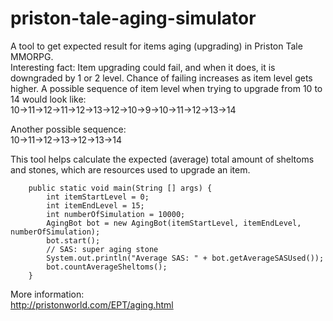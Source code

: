 # priston-tale-aging-simulator

A tool to get expected result for items aging (upgrading) in Priston Tale MMORPG.<br/>
Interesting fact: Item upgrading could fail, and when it does, it is downgraded by 1 or 2 level. Chance of failing increases as item level gets higher. A possible sequence of item level when trying to upgrade from 10 to 14 would look like:<br/>
10->11->12->11->12->13->12->10->9->10->11->12->13->14

Another possible sequence:<br/>
10->11->12->13->12->13->14

This tool helps calculate the expected (average) total amount of sheltoms and stones, which are resources used to upgrade an item.
```
    public static void main(String [] args) {
        int itemStartLevel = 0;
        int itemEndLevel = 15;
        int numberOfSimulation = 10000;
        AgingBot bot = new AgingBot(itemStartLevel, itemEndLevel, numberOfSimulation);
        bot.start();
        // SAS: super aging stone
        System.out.println("Average SAS: " + bot.getAverageSASUsed());
        bot.countAverageSheltoms();
    }
```

More information:<br/>
http://pristonworld.com/EPT/aging.html
